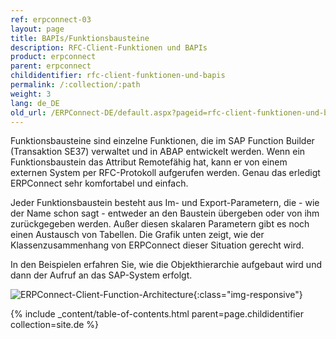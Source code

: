 ```yaml
---
ref: erpconnect-03
layout: page
title: BAPIs/Funktionsbausteine
description: RFC-Client-Funktionen und BAPIs
product: erpconnect
parent: erpconnect
childidentifier: rfc-client-funktionen-und-bapis
permalink: /:collection/:path
weight: 3
lang: de_DE
old_url: /ERPConnect-DE/default.aspx?pageid=rfc-client-funktionen-und-bapis
---
```


Funktionsbausteine sind einzelne Funktionen, die im SAP Function Builder (Transaktion SE37) verwaltet und in ABAP entwickelt werden. Wenn ein Funktionsbaustein das Attribut Remotefähig hat, kann er von einem externen System per RFC-Protokoll aufgerufen werden. Genau das erledigt ERPConnect sehr komfortabel und einfach. 

Jeder Funktionsbaustein besteht aus Im- und Export-Parametern, die - wie der Name schon sagt - entweder an den Baustein übergeben oder von ihm zurückgegeben werden. Außer diesen skalaren Parametern gibt es noch einen Austausch von Tabellen. Die Grafik unten zeigt, wie der Klassenzusammenhang von ERPConnect dieser Situation gerecht wird.

In den Beispielen erfahren Sie, wie die Objekthierarchie aufgebaut wird und dann der Aufruf an das SAP-System erfolgt. 


![ERPConnect-Client-Function-Architecture](/img/content/ERPConnect-Client-Function-Architecture.png){:class="img-responsive"}

{% include _content/table-of-contents.html parent=page.childidentifier collection=site.de %}
